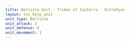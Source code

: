```yaml
---
title: Ballista Unit - Tribes of Isoterra - KitleOyun
layout: toi_help_unit
unit_type: Ballista
unit_attack: 3
unit_defense: 0
unit_movement: 1
---
```

